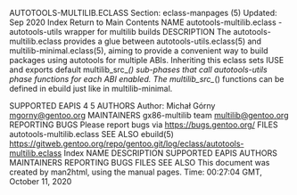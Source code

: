AUTOTOOLS-MULTILIB.ECLASS
Section: eclass-manpages (5)
Updated: Sep 2020
Index Return to Main Contents
NAME
autotools-multilib.eclass - autotools-utils wrapper for multilib builds
DESCRIPTION
The autotools-multilib.eclass provides a glue between autotools-utils.eclass(5) and multilib-minimal.eclass(5), aiming to provide a convenient way to build packages using autotools for multiple ABIs.
Inheriting this eclass sets IUSE and exports default multilib_src_*() sub-phases that call autotools-utils phase functions for each ABI enabled. The multilib_src_*() functions can be defined in ebuild just like in multilib-minimal.

SUPPORTED EAPIS
4 5
AUTHORS
Author: Michał Górny <mgorny@gentoo.org>
MAINTAINERS
gx86-multilib team <multilib@gentoo.org>
REPORTING BUGS
Please report bugs via https://bugs.gentoo.org/
FILES
autotools-multilib.eclass
SEE ALSO
ebuild(5)
https://gitweb.gentoo.org/repo/gentoo.git/log/eclass/autotools-multilib.eclass
Index
NAME
DESCRIPTION
SUPPORTED EAPIS
AUTHORS
MAINTAINERS
REPORTING BUGS
FILES
SEE ALSO
This document was created by man2html, using the manual pages.
Time: 00:27:04 GMT, October 11, 2020